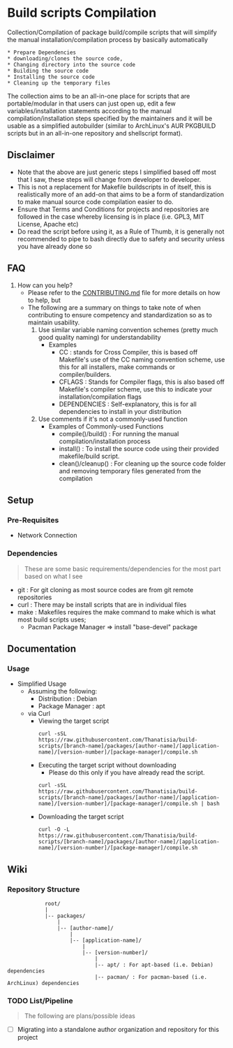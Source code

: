 # Build scripts Compilation

Collection/Compilation of package build/compile scripts that will simplify the manual installation/compilation process by basically automatically

    * Prepare Dependencies
    * downloading/clones the source code,
    * Changing directory into the source code
    * Building the source code
    * Installing the source code
    * Cleaning up the temporary files

The collection aims to be an all-in-one place for scripts that are portable/modular in that users can just open up, edit a few variables/installation statements according to the manual compilation/installation steps specified by the maintainers
and it will be usable as a simplified autobuilder (similar to ArchLinux's AUR PKGBUILD scripts but in an all-in-one repository and shellscript format).


## Disclaimer
 * Note that the above are just generic steps I simplified based off most that I saw, these steps will change from developer to developer.
 * This is not a replacement for Makefile buildscripts in of itself, this is realistically more of an add-on that aims to be a form of standardization to make manual source code compilation easier to do.
 * Ensure that Terms and Conditions for projects and repositories are followed in the case whereby licensing is in place (i.e. GPL3, MIT License, Apache etc)
 * Do read the script before using it, as a Rule of Thumb, it is generally not recommended to pipe to bash directly due to safety and security unless you have already done so


## FAQ
1. How can you help?
    + Please refer to the [CONTRIBUTING.md](CONTRIBUTING.md) file for more details on how to help, but
    - The following are a summary on things to take note of when contributing to ensure competency and standardization so as to maintain usability.
        1. Use similar variable naming convention schemes (pretty much good quality naming) for understandability
            - Examples
                + CC : stands for Cross Compiler, this is based off Makefile's use of the CC naming convention scheme, use this for all installers, make commands or compiler/builders.
                + CFLAGS : Stands for Compiler flags, this is also based off Makefile's compiler scheme, use this to indicate your installation/compilation flags
                + DEPENDENCIES : Self-explanatory, this is for all dependencies to install in your distribution
        2. Use comments if it's not a commonly-used function
            - Examples of Commonly-used Functions
                + compile()/build() : For running the manual compilation/installation process
                + install() : To install the source code using their provided makefile/build script.
                + clean()/cleanup() : For cleaning up the source code folder and removing temporary files generated from the compilation

## Setup
### Pre-Requisites
 * Network Connection

### Dependencies
> These are some basic requirements/dependencies for the most part based on what I see
+ git : For git cloning as most source codes are from git remote repositories
+ curl : There may be install scripts that are in individual files
+ make : Makefiles requires the make command to make which is what most build scripts uses;
    - Pacman Package Manager => install "base-devel" package

## Documentation
### Usage
- Simplified Usage
    - Assuming the following:
        * Distribution : Debian
        * Package Manager : apt
    - via Curl
        - Viewing the target script
            ```console
            curl -sSL https://raw.githubusercontent.com/Thanatisia/build-scripts/[branch-name]/packages/[author-name]/[application-name]/[version-number]/[package-manager]/compile.sh
            ```
        - Executing the target script without downloading
            + Please do this only if you have already read the script.
            ```console
            curl -sSL https://raw.githubusercontent.com/Thanatisia/build-scripts/[branch-name]/packages/[author-name]/[application-name]/[version-number]/[package-manager]/compile.sh | bash
            ```
        - Downloading the target script
            ```console
            curl -O -L https://raw.githubusercontent.com/Thanatisia/build-scripts/[branch-name]/packages/[author-name]/[application-name]/[version-number]/[package-manager]/compile.sh
            ```

## Wiki
### Repository Structure
```
            root/
            |
            |-- packages/
                |
                |-- [author-name]/
                    |
                    |-- [application-name]/
                        |
                        |-- [version-number]/
                            |
                            |-- apt/ : For apt-based (i.e. Debian) dependencies
                            |-- pacman/ : For pacman-based (i.e. ArchLinux) dependencies
```

### TODO List/Pipeline
> The following are plans/possible ideas
+ [ ] Migrating into a standalone author organization and repository for this project



